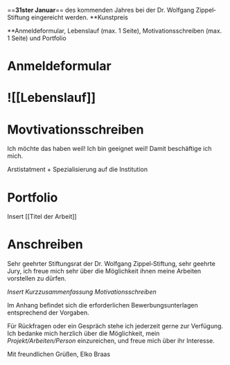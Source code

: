 
==**31ster Januar**== des kommenden Jahres bei der Dr. Wolfgang Zippel‐Stiftung eingereicht werden.
**Kunstpreis  

**Anmeldeformular, Lebenslauf (max. 1 Seite), Motivationsschreiben (max. 1 Seite) und Portfolio

# Anmeldeformular

# ![[Lebenslauf]]

# Movtivationsschreiben

Ich möchte das haben weil! Ich bin geeignet weil! Damit beschäftige ich mich. 

Arstistatment + Spezialisierung auf die Institution

# Portfolio 
Insert [[Titel der Arbeit]]

# Anschreiben
Sehr geehrter Stiftungsrat der Dr. Wolfgang Zippel‐Stiftung, sehr geehrte Jury, 
ich freue mich sehr über die Möglichkeit ihnen meine Arbeiten vorstellen zu dürfen. 

*Insert Kurzzusammenfassung Motivationsschreiben*

Im Anhang befindet sich die erforderlichen Bewerbungsunterlagen entsprechend der Vorgaben. 

Für Rückfragen oder ein Gespräch stehe ich jederzeit gerne zur Verfügung.
Ich bedanke mich herzlich über die Möglichkeit, mein *Projekt/Arbeiten/Person* einzureichen, und freue mich über ihr Interesse.

Mit freundlichen Grüßen,
Elko Braas

